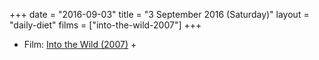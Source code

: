 +++
date = "2016-09-03"
title = "3 September 2016 (Saturday)"
layout = "daily-diet"
films = ["into-the-wild-2007"]
+++

<ul>
<li class="entry films">Film: <a href="/films/into-the-wild-2007">Into the Wild (2007)</a> +</li>
</ul>